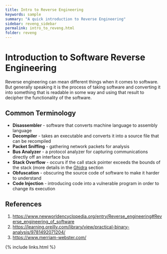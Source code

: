 ```yaml
---
title: Intro to Reverse Engineering
keywords: sample
summary: "A quick introduction to Reverse Engineering"
sidebar: reveng_sidebar
permalink: intro_to_reveng.html
folder: reveng
---
```


# Introduction to Software Reverse Engineering
Reverse engineering can mean different things when it comes to software. But generally speaking it is the process of taking software and converting it into something that is readable in some way and using that result to decipher the functionality of the software.


## Common Terminology
- **Disassembler** - software that converts machine language to assembly language
- **Decompiler** - takes an executable and converts it into a source file that can be recompiled
- **Packet Sniffing** - gathering network packets for analysis
- **Bus Analyzer** - a protocol analyzer for capturing communications directly off an interface bus
- **Stack Overflow** - occurs if the call stack pointer exceeds the bounds of the stack (more details in the [Ghidra](/look_at_ghidra.html) section
- **Obfuscation** - obscuring the source code of software to make it harder to understand
- **Code Injection** - introducing code into a vulnerable program in order to change its execution



## References
1. https://www.newworldencyclopedia.org/entry/Reverse_engineering#Reverse_engineering_of_software
2. https://learning.oreilly.com/library/view/practical-binary-analysis/9781492071204/
3. https://www.merriam-webster.com/

{% include links.html %}
